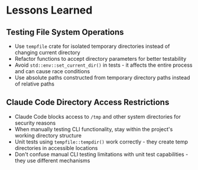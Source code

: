 # Lessons Learned

## Testing File System Operations
- Use `tempfile` crate for isolated temporary directories instead of changing current directory
- Refactor functions to accept directory parameters for better testability
- Avoid `std::env::set_current_dir()` in tests - it affects the entire process and can cause race conditions
- Use absolute paths constructed from temporary directory paths instead of relative paths

## Claude Code Directory Access Restrictions
- Claude Code blocks access to `/tmp` and other system directories for security reasons
- When manually testing CLI functionality, stay within the project's working directory structure
- Unit tests using `tempfile::tempdir()` work correctly - they create temp directories in accessible locations
- Don't confuse manual CLI testing limitations with unit test capabilities - they use different mechanisms
